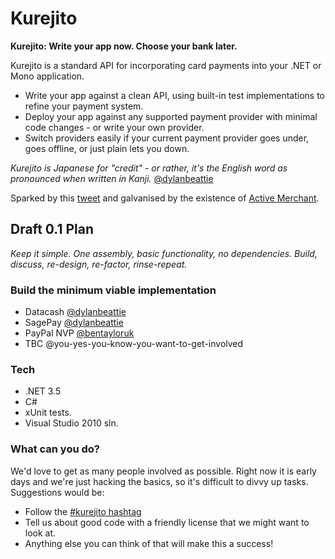 # Kurejito

**Kurejito: Write your app now. Choose your bank later.**

Kurejito is a standard API for incorporating card payments into your .NET or Mono application.

* Write your app against a clean API, using built-in test implementations to refine your payment system.
* Deploy your app against any supported payment provider with minimal code changes - or write your own provider.
* Switch providers easily if your current payment provider goes under, goes offline, or just plain lets you down.

_Kurejito is Japanese for "credit" - or rather, it's the English word as pronounced when written in Kanji._  [@dylanbeattie](http://twitter.com/dylanbeattie/status/4526129926901760)

Sparked by this [tweet](http://twitter.com/dylanbeattie/status/4143251615383552) and galvanised by the existence of [Active Merchant](http://www.activemerchant.org/).

## Draft 0.1 Plan
_Keep it simple.  One assembly, basic functionality, no dependencies. Build, discuss, re-design, re-factor, rinse-repeat._

### Build the minimum viable implementation
* Datacash [@dylanbeattie](http://twitter.com/dylanbeattie)
* SagePay [@dylanbeattie](http://twitter.com/dylanbeattie)
* PayPal NVP [@bentayloruk](http://twitter.com/bentayloruk)
* TBC @you-yes-you-know-you-want-to-get-involved

### Tech
* .NET 3.5
* C#
* xUnit tests.
* Visual Studio 2010 sln.

### What can you do?
We'd love to get as many people involved as possible.  Right now it is early days and we're just hacking the basics, so it's difficult to divvy up tasks.  Suggestions would be:

* Follow the [#kurejito hashtag](http://twitter.com/#search?q=%23kurejito)
* Tell us about good code with a friendly license that we might want to look at.
* Anything else you can think of that will make this a success!





